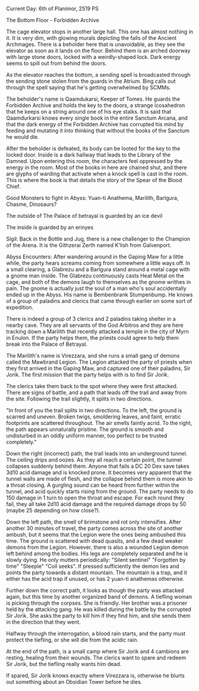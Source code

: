 Current Day: 6th of Planimor, 2519 PS

The Bottom Floor - Forbidden Archive

The cage elevator stops in another large hall. This one has almost nothing in it. It is very dim, with glowing murals depicting the falls of the Ancient Archmages. There is a beholder here that is unavoidable, as they see the elevator as soon as it lands on the floor. Behind them is an arched doorway with large stone doors, locked with a weirdly-shaped lock. Dark energy seems to spill out from behind the doors.

As the elevator reaches the bottom, a sending spell is broadcasted through the sending stone stolen from the guards in the Atrium. Bing calls out through the spell saying that he's getting overwhelmed by SCMMs.

The beholder's name is Qaamdukarsi, Keeper of Tomes. He guards the Forbidden Archive and holds the key to the doors, a strange icosahedron that he keeps on a string around one of his eye stalks. It is said that Qaamdurkarsi knows every single book in the entire Sanctum Arcana, and that the dark energy of the Forbidden Archive has corrupted his mind by feeding and mutating it into thinking that without the books of the Sanctum he would die.

After the beholder is defeated, its body can be looted for the key to the locked door. Inside is a dark hallway that leads to the Library of the Damned. Upon entering this room, the characters feel oppressed by the energy in the room. Most of the books in here are chained shut, and there are glyphs of warding that activate when a knock spell is cast in the room. This is where the book is that details the story of the Spear of the Blood Chief.

Good Monsters to fight in Abyss: Yuan-ti Anathema, Marilith, Barlgura, Chasme, Dinosaurs?

The outside of The Palace of betrayal is guarded by an ice devil

The inside is guarded by an erinyes

Sigil:
Back in the Bottle and Jug, there is a new challenger to the Champion of the Arena. It is the Githzerai Zerth named K'lish from Galvenport.

Abyss Encounters:
After wandering around in the Gaping Maw for a little while, the party hears screams coming from somewhere a little ways off. In a small clearing, a Glabrezu and a Barlgura stand around a metal cage with a gnome man inside. The Glabrezu continuously casts Heat Metal on the cage, and both of the demons laugh to themselves as the gnome writhes in pain. The gnome is actually just the soul of a man who's soul accidentally ended up in the Abyss. His name is Bembenbrank Stumpenbump. He knows of a group of paladins and clerics that came through earlier on some sort of expedition.

There is indeed a group of 3 clerics and 2 paladins taking shelter in a nearby cave. They are all servants of the God Arbitros and they are here tracking down a Marilith that recently attacked a temple in the city of Myrn in Enulon. If the party helps them, the priests could agree to help them break into the Palace of Betrayal.

The Marilith's name is Virezzara, and she runs a small gang of demons called the Mawbrand Legion. The Legion attacked the party of priests when they first arrived in the Gaping Maw, and captured one of their paladins, Sir Jorik. The first mission that the party helps with is to find Sir Jorik.

The clerics take them back to the spot where they were first attacked. There are signs of battle, and a path that leads off the trail and away from the site. Following the trail slightly, it splits in two directions.

"In front of you the trail splits in two directions. To the left, the ground is scarred and uneven. Broken twigs, smoldering leaves, and faint, erratic footprints are scattered throughout. The air smells faintly acrid. To the right, the path appears unnaturally pristine. The ground is smooth and undisturbed in an oddly uniform manner, too perfect to be trusted completely."

Down the right (incorrect) path, the trail leads into an underground tunnel. The ceiling drips and oozes. As they all reach a certain point, the tunnel collapses suddenly behind them. Anyone that fails a DC 20 Dex save takes 3d10 acid damage and is knocked prone. It becomes very apparent that the tunnel walls are made of flesh, and the collapse behind them is more akin to a throat closing. A gurgling sound can be heard from further within the tunnel, and acid quickly starts rising from the ground. The party needs to do 150 damage in 1 turn to open the throat and escape. For each round they fail, they all take 2d10 acid damage and the required damage drops by 50 (maybe 25 depending on how close?).

Down the left path, the smell of brimstone and rot only intensifies. After another 30 minutes of travel, the party comes across the site of another ambush, but it seems that the Legion were the ones being ambushed this time. The ground is scattered with dead quasits, and a few dead weaker demons from the Legion. However, there is also a wounded Legion demon left behind among the bodies. His legs are completely separated and he is slowly dying. He only mutters periodically: "Silent sentinel" "Forgotten by time" "Steeple" "Coil seeks". If pressed sufficiently the demon lies and points the party towards a distant mountain. The mountain is a trap, and it either has the acid trap if unused, or has 2 yuan-ti anathemas otherwise.

Further down the correct path, it looks as though the party was attacked again, but this time by another organized band of demons. A tiefling woman is picking through the corpses. She is friendly. Her brother was a prisoner held by the attacking gang. He was killed during the battle by the corrupted Sir Jorik. She asks the party to kill him if they find him, and she sends them in the direction that they went.

Halfway through the interrogation, a blood rain starts, and the party must protect the tiefling, or she will die from the acidic rain.

At the end of the path, is a small camp where Sir Jorik and 4 cambions are resting, healing from their wounds. The clerics want to spare and redeem Sir Jorik, but the tiefling really wants him dead.

If spared, Sir Jorik knows exactly where Virezzara is, otherwise he blurts out something about an Obsidian Tower before he dies.